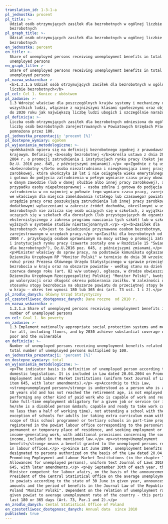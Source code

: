 ```yaml
---
translation_id: 1-3-1-a
pl_jednostka: procent
pl_title: >-
  Udział osób otrzymujących zasiłek dla bezrobotnych w ogólnej liczbie
  bezrobotnych
pl_graph_title: >-
  Udział osób otrzymujących zasiłek dla bezrobotnych w ogólnej liczbie
  bezrobotnych
en_jednostka: percent
en_title: >-
  Share of unemployed persons receiving unemployment benefits in total number of
  unemployed persons
en_graph_title: >-
  Share of unemployed persons receiving unemployment benefits in total number of
  unemployed persons
pl_nazwa_wskaznika: >-
  <b>1.3.1.a Udział osób otrzymujących zasiłek dla bezrobotnych w ogólnej
  liczbie bezrobotnych</b>
pl_cel: Cel 1. Koniec z ubóstwem
pl_zadanie: >-
  1.3 Wdrożyć właściwe dla poszczególnych krajów systemy i mechanizmy dla
  wszystkich ludzi, włącznie z najniższymi klasami społecznymi oraz objąć nimi
  do 2030 roku jak największą liczbę ludzi ubogich i szczególnie narażonych
pl_definicja: >-
  Liczba osób otrzymujących zasiłek dla bezrobotnych odniesiona do ogólnej
  liczby osób bezrobotnych zarejestrowanych w Powiatowych Urzędach Pracy (PUP)
  pomnożona przez 100.
pl_jednostka_prezentacji: 'procent [%]'
pl_dostepne_wymiary: ogółem
pl_wyjasnienia_metodologiczne: >-
  <p>Wskaźnik opiera się na definicji bezrobotnego zgodnej z prawodawstwem
  krajowym. Definicję <b>osoby bezrobotnej </b>określa ustawa z dnia 20 kwietnia
  2004 r. o promocji zatrudnienia i instytucjach rynku pracy (tekst jednolity
  Dz.U. 2016 poz. 645, z późniejszymi zmianami).</p> <p>Zgodnie z tą ustawą
  <b>bezrobotny </b>to osoba niezatrudniona i niewykonująca innej pracy
  zarobkowej, która ukończyła 18 lat i nie osiągnęła wieku emerytalnego, zdolna
  i gotowa do podjęcia zatrudnienia w pełnym wymiarze czasu pracy obowiązującym
  w danym zawodzie (lub w danej służbie albo innej pracy zarobkowej), a w
  przypadku osoby niepełnosprawnej - osoba zdolna i gotowa do podjęcia
  zatrudnienia w co najmniej w połowie tego wymiaru czasu pracy, zarejestrowana
  we właściwym dla miejsca zameldowania (stałego lub czasowego) powiatowym
  urzędzie pracy oraz poszukującą zatrudnienia lub innej pracy zarobkowej, z
  dodatkowymi wyłaczeniami w zakresie źródeł dochodów, określonymi w ustawie. Do
  bezrobotnych nie zalicza się osób uczących się w szkołach, z wyjątkiem
  uczących się w szkołach dla dorosłych (lub przystępujących do egzaminu
  eksternistycznego z zakresu programu nauczania tych szkół) lub w szkołach
  wyższych w systemie studiów niestacjonarnych.</p> <p><b>Zasiłek dla
  bezrobotnych </b>jest to świadczenie przyznawane osobom bezrobotnym,
  zarejestrowanym w urzędach pracy.</p> <p>Zasiłki dla bezrobotnych od 1 czerwca
  2004 r. przysługują osobom uprawnionym na mocy ustawy o promocji zatrudnienia
  i instytucjach rynku pracy (zawarte zostały one w Rozdziale 15 "Świadczenia
  dla bezrobotnych"), Dz.U.2016 poz. 645, z późniejszymi zmianami.</p>
  <p>Minister właściwy do spraw pracy, na podstawie komunikatu ogłaszanego (w
  Dzienniku Urzędowym RP "Monitor Polski" w terminie do dnia 30 września każdego
  roku) przez Prezesa Głównego Urzędu Statystycznego w sprawie przeciętnej stopy
  bezrobocia w kraju oraz na obszarze powiatów - według stanu na dzień 30
  czerwca danego roku (art. 82 w/w ustawy), ogłasza, w drodze obwieszczenia w
  Dzienniku Urzędowym Rzeczypospolitej Polskiej "Monitor Polski", kwoty zasiłków
  po waloryzacji oraz długość okresu pobierania zasiłku. W zależności od
  stosunku stopy bezrobocia na obszarze powiatu do przeciętnej stopy bezrobocia
  w kraju – okres ten wynosi 180 lub 365 dni (art. 73 ust. 1 i 2).</p>
pl_zrodlo_danych: Główny Urząd Statystyczny
pl_czestotliwosc_dostępnosc_danych: Dane roczne  od 2010 r.
en_nazwa_wskaznika: >-
  1.3.1.a Share of unemployed persons receiving unemployment benefits in total
  number of unemployed persons
en_cel: Goal 1. No poverty
en_zadanie: >-
  1.3 Implement nationally appropriate social protection systems and measures
  for all, including floors, and by 2030 achieve substantial coverage of the
  poor and the vulnerable
en_definicja: >-
  Number of unemployed persons receiving unemployment benefits related to the
  total number of unemployed persons multiplied by 100.
en_jednostka_prezentacji: 'percent [%]'
en_dostepne_wymiary: total
en_wyjasnienia_metodologiczne: >-
  <p>The indicator basis is definition of unemployed person according to
  domestic legislation. It is included in Law dated 20.04.2004 on Promoting
  Employment and Labour Market Institutions (uniform text Journal of Laws 2016
  item 645, with later amendments).</p> <p>Accordnig to this Law,
  <strong>unemployed person</strong> is understood as a person who is at least
  18 years old and has not reached the retirement age, is not employed and not
  performing any other kind of paid work who is capable of work and ready to
  take full-time employment obligatory for a given job or service (or in case
  he/she is a disabled person &mdash; capable and ready to take work comprising
  no less than a half of working time), not attending a school with the
  exception of schools for adults (or taking extra curriculum exam within the
  scope of this school programme) or tertiary schools in part-time programme,
  registered in the powiat labour office corresponding to the person&rsquo;s
  permanent or temporary place of residence, and seeking employment or any other
  income-generating work, with additional provisions concerning the sources of
  income, included in the mentioned law.</p> <p><strong>Unemployment
  benefit</strong> means a benefit granted to the unemployed persons registered
  in labour offices.</p> <p>Since 1st June 2004, unemployment benefits have been
  designated to persons authorized on the basis of the Law dated 20.04.2004 on
  Promoting Employment and Labour Market Institutions (in the chapter 15
  Allowances for unemployed persons), uniform text Journal of Laws 2016 item
  645, with later amendments.</p> <p>By September 30th of each year, the
  Minister competent for labour afairs, on the basis of the announcement of the
  President of the Central Statistical Office on the average unemployment rate
  in powiats according to the state of 30 June in given year, announces the
  amounts and the period of benefits in the Journal Law of the Republic of
  Poland "Monitor Polski". Dependent on the relation of unemployment rate in
  given powiat to average unemployment rate of the country - this period can
  last 180 or 365 days (Art. 73, Par.1 and 2).</p>
en_zrodlo_danych: Cental Statistical Office of Poland
en_czestotliwosc_dostępnosc_danych: Annual data  since 2010
published: true
---
```

